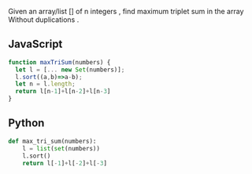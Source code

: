 Given an array/list [] of n integers , find maximum triplet sum in the array Without duplications .


## JavaScript
```js
function maxTriSum(numbers) {
  let l = [... new Set(numbers)];
  l.sort((a,b)=>a-b);
  let n = l.length;
  return l[n-1]+l[n-2]+l[n-3]
}
```

## Python
```python
def max_tri_sum(numbers):
    l = list(set(numbers))
    l.sort()
    return l[-1]+l[-2]+l[-3]
```